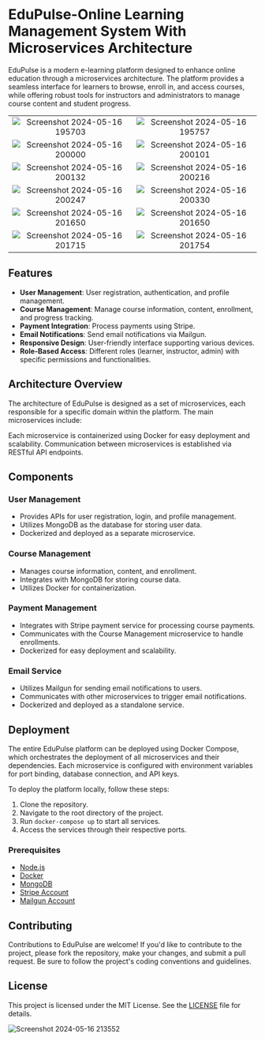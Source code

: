 # EduPulse-Online Learning Management System With Microservices Architecture

EduPulse is a modern e-learning platform designed to enhance online education through a microservices architecture. The platform provides a seamless interface for learners to browse, enroll in, and access courses, while offering robust tools for instructors and administrators to manage course content and student progress.

<table>
  <tr>
    <td align="center">
      <img src="https://github.com/SarangaSiriwardhana9/EduPulse-Microservices-EducationPlatform/assets/99233703/d5c8cb9f-4c68-4894-b2f8-c468effd585f" alt="Screenshot 2024-05-16 195703" />
    </td>
    <td align="center">
      <img src="https://github.com/SarangaSiriwardhana9/EduPulse-Microservices-EducationPlatform/assets/99233703/7d99fefd-29f4-4d3b-a53d-b1add44c1dcd" alt="Screenshot 2024-05-16 195757" />
    </td>
  </tr>
  <tr>
    <td align="center">
      <img src="https://github.com/SarangaSiriwardhana9/EduPulse-Microservices-EducationPlatform/assets/99233703/f3f9607f-ef97-4b62-ab4f-b72b6c01d013" alt="Screenshot 2024-05-16 200000" />
    </td>
    <td align="center">
      <img src="https://github.com/SarangaSiriwardhana9/EduPulse-Microservices-EducationPlatform/assets/99233703/7701f419-6253-4717-a04e-bb219a59a321" alt="Screenshot 2024-05-16 200101" />
    </td>
  </tr>
  <tr>
    <td align="center">
      <img src="https://github.com/SarangaSiriwardhana9/EduPulse-Microservices-EducationPlatform/assets/99233703/a6d6fd19-850d-4aa5-b8f5-56c0f7cf8b7b" alt="Screenshot 2024-05-16 200132" />
    </td>
    <td align="center">
      <img src="https://github.com/SarangaSiriwardhana9/EduPulse-Microservices-EducationPlatform/assets/99233703/d1585b54-29db-4d76-bccc-983bc180db8b" alt="Screenshot 2024-05-16 200216" />
    </td>
  </tr>
  <tr>
    <td align="center">
      <img src="https://github.com/SarangaSiriwardhana9/EduPulse-Microservices-EducationPlatform/assets/99233703/e7f6b866-12b4-4273-8759-6f7a0cdccbc5" alt="Screenshot 2024-05-16 200247" />
    </td>
    <td align="center">
      <img src="https://github.com/SarangaSiriwardhana9/EduPulse-Microservices-EducationPlatform/assets/99233703/6febc684-daf0-42c5-95f7-9d36ae4118cb" alt="Screenshot 2024-05-16 200330" />
    </td>
  </tr>
  <tr>
    <td align="center">
      <img src="https://github.com/SarangaSiriwardhana9/EduPulse-Microservices-EducationPlatform/assets/99233703/33a50969-4339-495f-9745-ee8ffb4f925d" alt="Screenshot 2024-05-16 201650" />
    </td>
    <td align="center">
      <img src="https://github.com/SarangaSiriwardhana9/EduPulse-Microservices-EducationPlatform/assets/99233703/4ebd1bd0-07b5-47a0-9a12-6dee35057ecb" alt="Screenshot 2024-05-16 201650" />
    </td>
  </tr>
  <tr>
    <td align="center">
       <img src="https://github.com/SarangaSiriwardhana9/EduPulse-Microservices-EducationPlatform/assets/99233703/26680fef-218f-42e4-a11c-295e1555c4a8" alt="Screenshot 2024-05-16 201715" />
    </td>
    <td align="center">
      <img src="https://github.com/SarangaSiriwardhana9/EduPulse-Microservices-EducationPlatform/assets/99233703/138cf59a-1f26-4ad3-b02c-0c8be5fa67a2" alt="Screenshot 2024-05-16 201754" />
    </td>
  </tr>
</table>


## Features

- **User Management**: User registration, authentication, and profile management.
- **Course Management**: Manage course information, content, enrollment, and progress tracking.
- **Payment Integration**: Process payments using Stripe.
- **Email Notifications**: Send email notifications via Mailgun.
- **Responsive Design**: User-friendly interface supporting various devices.
- **Role-Based Access**: Different roles (learner, instructor, admin) with specific permissions and functionalities.


## Architecture Overview

The architecture of EduPulse is designed as a set of microservices, each responsible for a specific domain within the platform. The main microservices include:

Each microservice is containerized using Docker for easy deployment and scalability. Communication between microservices is established via RESTful API endpoints.

## Components

### User Management
- Provides APIs for user registration, login, and profile management.
- Utilizes MongoDB as the database for storing user data.
- Dockerized and deployed as a separate microservice.

### Course Management
- Manages course information, content, and enrollment.
- Integrates with MongoDB for storing course data.
- Utilizes Docker for containerization.

### Payment Management
- Integrates with Stripe payment service for processing course payments.
- Communicates with the Course Management microservice to handle enrollments.
- Dockerized for easy deployment and scalability.

### Email Service
- Utilizes Mailgun for sending email notifications to users.
- Communicates with other microservices to trigger email notifications.
- Dockerized and deployed as a standalone service.

## Deployment

The entire EduPulse platform can be deployed using Docker Compose, which orchestrates the deployment of all microservices and their dependencies. Each microservice is configured with environment variables for port binding, database connection, and API keys.

To deploy the platform locally, follow these steps:
1. Clone the repository.
2. Navigate to the root directory of the project.
3. Run `docker-compose up` to start all services.
4. Access the services through their respective ports.

### Prerequisites

- [Node.js](https://nodejs.org/en/)
- [Docker](https://www.docker.com/)
- [MongoDB](https://www.mongodb.com/)
- [Stripe Account](https://stripe.com/)
- [Mailgun Account](https://www.mailgun.com/)

## Contributing

Contributions to EduPulse are welcome! If you'd like to contribute to the project, please fork the repository, make your changes, and submit a pull request. Be sure to follow the project's coding conventions and guidelines.

## License

This project is licensed under the MIT License. See the [LICENSE](LICENSE) file for details.

![Screenshot 2024-05-16 213552](https://github.com/SarangaSiriwardhana9/EduPulse-Microservices-EducationPlatform/assets/99233703/33a50969-4339-495f-9745-ee8ffb4f925d)

